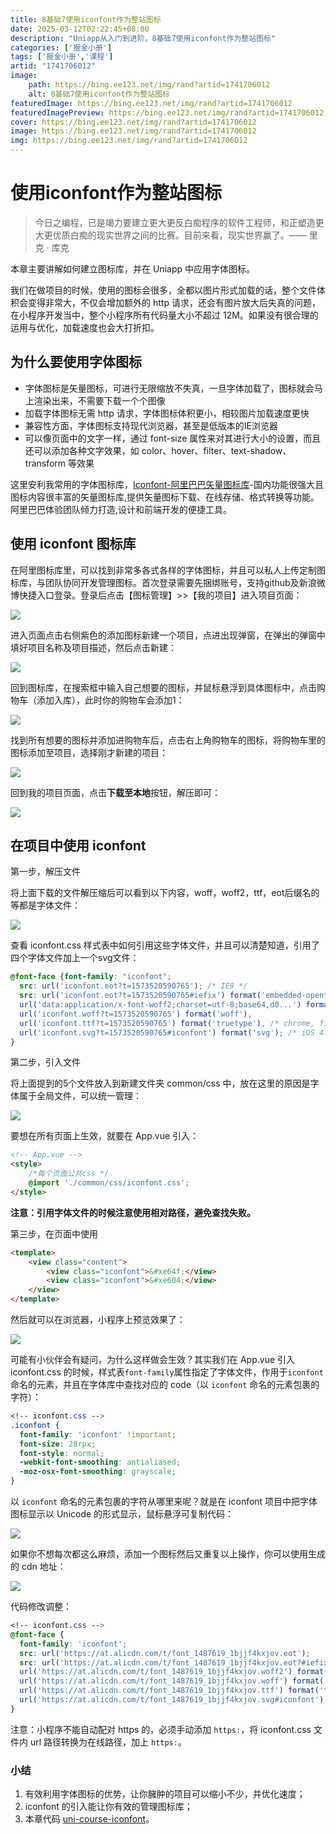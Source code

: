 ```yaml
---
title: 8基础7使用iconfont作为整站图标
date: 2025-03-12T02:22:45+08:00
description: "Uniapp从入门到进阶，8基础7使用iconfont作为整站图标"
categories: ['掘金小册']
tags: ['掘金小册','课程']
artid: "1741706012"
image:
    path: https://bing.ee123.net/img/rand?artid=1741706012
    alt: 8基础7使用iconfont作为整站图标
featuredImage: https://bing.ee123.net/img/rand?artid=1741706012
featuredImagePreview: https://bing.ee123.net/img/rand?artid=1741706012
cover: https://bing.ee123.net/img/rand?artid=1741706012
image: https://bing.ee123.net/img/rand?artid=1741706012
img: https://bing.ee123.net/img/rand?artid=1741706012
---
```


# 使用iconfont作为整站图标

> 今日之编程，已是竭力要建立更大更反白痴程序的软件工程师，和正塑造更大更优质白痴的现实世界之间的比赛。目前来看，现实世界赢了。—— 里克 · 库克

本章主要讲解如何建立图标库，并在 Uniapp 中应用字体图标。

我们在做项目的时候，使用的图标会很多，全都以图片形式加载的话，整个文件体积会变得非常大，不仅会增加额外的 http 请求，还会有图片放大后失真的问题，在小程序开发当中，整个小程序所有代码量大小不超过 12M。如果没有很合理的运用与优化，加载速度也会大打折扣。

## 为什么要使用字体图标

* 字体图标是矢量图标，可进行无限缩放不失真，一旦字体加载了，图标就会马上渲染出来，不需要下载一个个图像
* 加载字体图标无需 http 请求，字体图标体积更小，相较图片加载速度更快
* 兼容性方面，字体图标支持现代浏览器，甚至是低版本的IE浏览器
* 可以像页面中的文字一样，通过 font-size 属性来对其进行大小的设置，而且还可以添加各种文字效果，如 color、hover、filter、text-shadow、transform 等效果

这里安利我常用的字体图标库，[Iconfont-阿里巴巴矢量图标库](https://www.iconfont.cn/)-国内功能很强大且图标内容很丰富的矢量图标库,提供矢量图标下载、在线存储、格式转换等功能。阿里巴巴体验团队倾力打造,设计和前端开发的便捷工具。

## 使用 iconfont 图标库

在阿里图标库里，可以找到非常多各式各样的字体图标，并且可以私人上传定制图标库，与团队协同开发管理图标。首次登录需要先捆绑账号，支持github及新浪微博快捷入口登录。登录后点击【图标管理】>>【我的项目】进入项目页面：

![](https://p1-jj.byteimg.com/tos-cn-i-t2oaga2asx/gold-user-assets/2019/11/19/16e8225b6aaa6a95~tplv-t2oaga2asx-image.image)

进入页面点击右侧紫色的添加图标新建一个项目，点进出现弹窗，在弹出的弹窗中填好项目名称及项目描述，然后点击新建：

![](https://p1-jj.byteimg.com/tos-cn-i-t2oaga2asx/gold-user-assets/2019/11/19/16e822612726b860~tplv-t2oaga2asx-image.image)

回到图标库，在搜索框中输入自己想要的图标，并鼠标悬浮到具体图标中，点击购物车（添加入库），此时你的购物车会添加1：

![](https://p1-jj.byteimg.com/tos-cn-i-t2oaga2asx/gold-user-assets/2019/11/19/16e822636be79568~tplv-t2oaga2asx-image.image)

找到所有想要的图标并添加进购物车后，点击右上角购物车的图标，将购物车里的图标添加至项目，选择刚才新建的项目：

![](https://p1-jj.byteimg.com/tos-cn-i-t2oaga2asx/gold-user-assets/2019/11/19/16e8226924914576~tplv-t2oaga2asx-image.image)

回到我的项目页面，点击**下载至本地**按钮，解压即可：

![](https://p1-jj.byteimg.com/tos-cn-i-t2oaga2asx/gold-user-assets/2019/11/19/16e822928f292da0~tplv-t2oaga2asx-image.image)

## 在项目中使用 iconfont

第一步，解压文件

将上面下载的文件解压缩后可以看到以下内容，woff，woff2，ttf，eot后缀名的等都是字体文件：

![](https://p1-jj.byteimg.com/tos-cn-i-t2oaga2asx/gold-user-assets/2019/11/19/16e822a5bcf8e146~tplv-t2oaga2asx-image.image)

查看 iconfont.css  样式表中如何引用这些字体文件，并且可以清楚知道，引用了四个字体文件加上一个svg文件：

```css
@font-face {font-family: "iconfont";
  src: url('iconfont.eot?t=1573520590765'); /* IE9 */
  src: url('iconfont.eot?t=1573520590765#iefix') format('embedded-opentype'), /* IE6-IE8 */
  url('data:application/x-font-woff2;charset=utf-8;base64,d0...') format('woff2'),
  url('iconfont.woff?t=1573520590765') format('woff'),
  url('iconfont.ttf?t=1573520590765') format('truetype'), /* chrome, firefox, opera, Safari, Android, iOS 4.2+ */
  url('iconfont.svg?t=1573520590765#iconfont') format('svg'); /* iOS 4.1- */
}
```

第二步，引入文件

将上面提到的5个文件放入到新建文件夹 common/css 中，放在这里的原因是字体属于全局文件，可以统一管理：

![](https://p1-jj.byteimg.com/tos-cn-i-t2oaga2asx/gold-user-assets/2019/11/19/16e822c5d133e6b4~tplv-t2oaga2asx-image.image)

要想在所有页面上生效，就要在 App.vue 引入：

```html
<!-- App.vue -->
<style>
	/*每个页面公共css */
	@import './common/css/iconfont.css';
</style>
```

**注意：引用字体文件的时候注意使用相对路径，避免查找失败。**

第三步，在页面中使用

```html
<template>
	<view class="content">
		<view class="iconfont">&#xe64f;</view>
		<view class="iconfont">&#xe604;</view>
	</view>
</template>
```

然后就可以在浏览器，小程序上预览效果了：

![](https://p1-jj.byteimg.com/tos-cn-i-t2oaga2asx/gold-user-assets/2019/11/19/16e82307a89195d1~tplv-t2oaga2asx-image.image)

可能有小伙伴会有疑问，为什么这样做会生效？其实我们在 App.vue 引入 iconfont.css 的时候，样式表`font-family`属性指定了字体文件，作用于`iconfont`命名的元素，并且在字体库中查找对应的 code（以 `iconfont` 命名的元素包裹的字符）：

```css
<!-- iconfont.css -->
.iconfont {
  font-family: 'iconfont' !important;
  font-size: 28rpx;
  font-style: normal;
  -webkit-font-smoothing: antialiased;
  -moz-osx-font-smoothing: grayscale;
}
```

以 `iconfont` 命名的元素包裹的字符从哪里来呢？就是在 iconfont 项目中把字体图标显示以 Unicode 的形式显示，鼠标悬浮可复制代码：

![](https://p1-jj.byteimg.com/tos-cn-i-t2oaga2asx/gold-user-assets/2019/11/19/16e823284e1f26fa~tplv-t2oaga2asx-image.image)

如果你不想每次都这么麻烦，添加一个图标然后又重复以上操作，你可以使用生成的 cdn 地址：

![](https://p1-jj.byteimg.com/tos-cn-i-t2oaga2asx/gold-user-assets/2019/11/19/16e8232fff91da53~tplv-t2oaga2asx-image.image)

代码修改调整：
```css
<!-- iconfont.css -->
@font-face {
  font-family: 'iconfont';
  src: url('https://at.alicdn.com/t/font_1487619_1bjjf4kxjov.eot');
  src: url('https://at.alicdn.com/t/font_1487619_1bjjf4kxjov.eot?#iefix') format('embedded-opentype'),
  url('https://at.alicdn.com/t/font_1487619_1bjjf4kxjov.woff2') format('woff2'),
  url('https://at.alicdn.com/t/font_1487619_1bjjf4kxjov.woff') format('woff'),
  url('https://at.alicdn.com/t/font_1487619_1bjjf4kxjov.ttf') format('truetype'),
  url('https://at.alicdn.com/t/font_1487619_1bjjf4kxjov.svg#iconfont') format('svg');
}
```

注意：小程序不能自动配对 https 的，必须手动添加 `https:`，将 iconfont.css 文件内 url 路径转换为在线路径，加上 `https:`。

### 小结

1. 有效利用字体图标的优势，让你臃肿的项目可以缩小不少，并优化速度；
2. iconfont 的引入能让你有效的管理图标库；
3. 本章代码 [uni-course-iconfont](https://github.com/front-end-class/uniapp-music-code/blob/master/uni-course-iconfont.zip)。